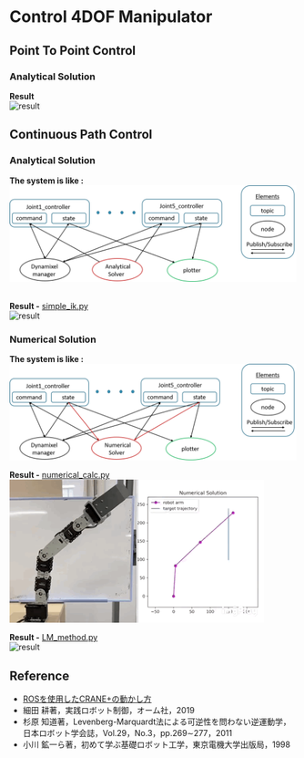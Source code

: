 # **Control 4DOF Manipulator**
## **Point To Point Control**
### **Analytical Solution**
**Result** <br>
![result](/src/figure/pick.gif)
## **Continuous Path Control**
### **Analytical Solution**
**The system is like :**<br>
![system](/src/figure/ana.png)

<br>**Result -** [simple_ik.py](https://github.com/mitsumaru3291/arm_control/blob/master/src/analytical_solver/simple_ik.py "simple_ik")<br>
![result](/src/figure/ana_real.gif)

### **__Numerical Solution__**
**The system is like :**<br>
![system](/src/figure/num.png)<br>

**Result -** [numerical_calc.py](https://github.com/mitsumaru3291/arm_control/blob/master/src/numerical_solver/numerical_calc.py "numerical_solver")<br>
![result](/src/figure/num_real.gif)<br>

**Result -** [LM_method.py](https://github.com/mitsumaru3291/arm_control/blob/master/src/numerical_solver/LM_method.py "LM_method")<br>
![result](/src/figure/LM.gif)

## **Reference**
* [ROSを使用したCRANE+の動かし方](https://www.rt-shop.jp/blog/archives/6419 "ROS CRANE")
* 細田 耕著，実践ロボット制御，オーム社，2019
* 杉原 知道著，Levenberg-Marquardt法による可逆性を問わない逆運動学，日本ロボット学会誌，Vol.29，No.3，pp.269∼277，2011
* 小川 鉱一ら著，初めて学ぶ基礎ロボット工学，東京電機大学出版局，1998 